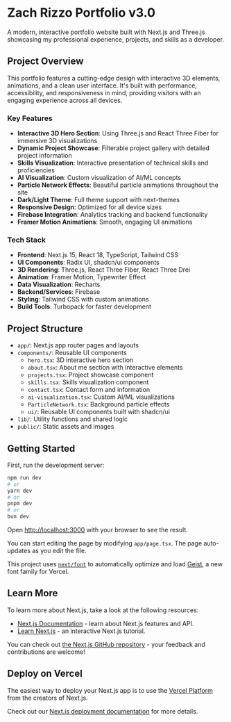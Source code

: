 # Zach Rizzo Portfolio v3.0

A modern, interactive portfolio website built with Next.js and Three.js showcasing my professional experience, projects, and skills as a developer.

## Project Overview

This portfolio features a cutting-edge design with interactive 3D elements, animations, and a clean user interface. It's built with performance, accessibility, and responsiveness in mind, providing visitors with an engaging experience across all devices.

### Key Features

- **Interactive 3D Hero Section**: Using Three.js and React Three Fiber for immersive 3D visualizations
- **Dynamic Project Showcase**: Filterable project gallery with detailed project information
- **Skills Visualization**: Interactive presentation of technical skills and proficiencies
- **AI Visualization**: Custom visualization of AI/ML concepts
- **Particle Network Effects**: Beautiful particle animations throughout the site
- **Dark/Light Theme**: Full theme support with next-themes
- **Responsive Design**: Optimized for all device sizes
- **Firebase Integration**: Analytics tracking and backend functionality
- **Framer Motion Animations**: Smooth, engaging UI animations

### Tech Stack

- **Frontend**: Next.js 15, React 18, TypeScript, Tailwind CSS
- **UI Components**: Radix UI, shadcn/ui components
- **3D Rendering**: Three.js, React Three Fiber, React Three Drei
- **Animation**: Framer Motion, Typewriter Effect
- **Data Visualization**: Recharts
- **Backend/Services**: Firebase
- **Styling**: Tailwind CSS with custom animations
- **Build Tools**: Turbopack for faster development

## Project Structure

- `app/`: Next.js app router pages and layouts
- `components/`: Reusable UI components
  - `hero.tsx`: 3D interactive hero section
  - `about.tsx`: About me section with interactive elements
  - `projects.tsx`: Project showcase component
  - `skills.tsx`: Skills visualization component
  - `contact.tsx`: Contact form and information
  - `ai-visualization.tsx`: Custom AI/ML visualizations
  - `ParticleNetwork.tsx`: Background particle effects
  - `ui/`: Reusable UI components built with shadcn/ui
- `lib/`: Utility functions and shared logic
- `public/`: Static assets and images

## Getting Started

First, run the development server:

```bash
npm run dev
# or
yarn dev
# or
pnpm dev
# or
bun dev
```

Open [http://localhost:3000](http://localhost:3000) with your browser to see the result.

You can start editing the page by modifying `app/page.tsx`. The page auto-updates as you edit the file.

This project uses [`next/font`](https://nextjs.org/docs/app/building-your-application/optimizing/fonts) to automatically optimize and load [Geist](https://vercel.com/font), a new font family for Vercel.

## Learn More

To learn more about Next.js, take a look at the following resources:

- [Next.js Documentation](https://nextjs.org/docs) - learn about Next.js features and API.
- [Learn Next.js](https://nextjs.org/learn) - an interactive Next.js tutorial.

You can check out [the Next.js GitHub repository](https://github.com/vercel/next.js) - your feedback and contributions are welcome!

## Deploy on Vercel

The easiest way to deploy your Next.js app is to use the [Vercel Platform](https://vercel.com/new?utm_medium=default-template&filter=next.js&utm_source=create-next-app&utm_campaign=create-next-app-readme) from the creators of Next.js.

Check out our [Next.js deployment documentation](https://nextjs.org/docs/app/building-your-application/deploying) for more details.
